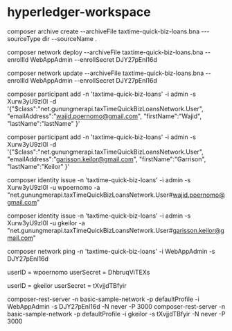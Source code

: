 # hyperledger-workspace

composer archive create --archiveFile taxtime-quick-biz-loans.bna ---sourceType dir --sourceName .

composer network deploy --archiveFile taxtime-quick-biz-loans.bna  --enrollId WebAppAdmin --enrollSecret DJY27pEnl16d

composer network update --archiveFile taxtime-quick-biz-loans.bna  --enrollId WebAppAdmin --enrollSecret DJY27pEnl16d

composer participant add -n 'taxtime-quick-biz-loans' -i admin -s Xurw3yU9zI0l -d '{"$class":"net.gunungmerapi.taxTimeQuickBizLoansNetwork.User", "emailAddress":"wajid.poernomo@gmail.com", "firstName":"Wajid", "lastName":"lastName" }'

composer participant add -n 'taxtime-quick-biz-loans' -i admin -s Xurw3yU9zI0l -d '{"$class":"net.gunungmerapi.taxTimeQuickBizLoansNetwork.User", "emailAddress":"garisson.keilor@gmail.com", "firstName":"Garrison", "lastName":"Keilor" }'

composer identity issue -n 'taxtime-quick-biz-loans' -i admin -s Xurw3yU9zI0l -u wpoernomo -a "net.gunungmerapi.taxTimeQuickBizLoansNetwork.User#wajid.poernomo@gmail.com"

composer identity issue -n 'taxtime-quick-biz-loans' -i admin -s Xurw3yU9zI0l -u gkeilor -a "net.gunungmerapi.taxTimeQuickBizLoansNetwork.User#garisson.keilor@gmail.com"

composer network ping -n 'taxtime-quick-biz-loans' -i WebAppAdmin -s DJY27pEnl16d

userID = wpoernomo
userSecret = DhbruqViTEXs

userID = gkeilor
userSecret = tXvjjdTBfyir

composer-rest-server -n basic-sample-network -p defaultProfile -i WebAppAdmin -s DJY27pEnl16d -N never -P 3000
composer-rest-server -n basic-sample-network -p defaultProfile -i gkeilor -s tXvjjdTBfyir -N never -P 3000
